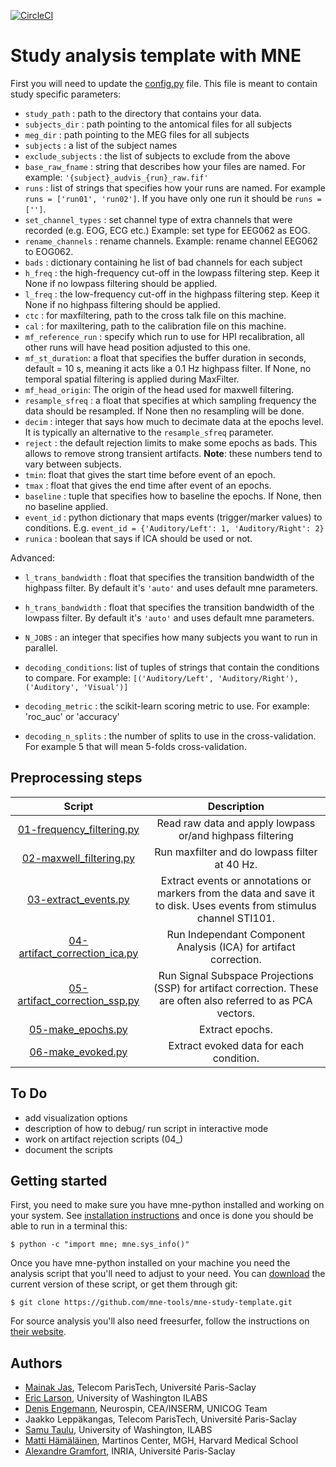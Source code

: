 [![CircleCI](https://circleci.com/gh/mne-tools/mne-study-template.svg?style=svg)](https://circleci.com/gh/mne-tools/mne-study-template)

Study analysis template with MNE
================================

First you will need to update the [config.py](config.py) file. This
file is meant to contain study specific parameters:

- `study_path` : path to the directory that contains your data.
- `subjects_dir` : path pointing to the antomical files for all subjects
- `meg_dir` : path pointing to the MEG files for all subjects
- `subjects` : a list of the subject names
- `exclude_subjects` : the list of subjects to exclude from the above
- `base_raw_fname` : string that describes how your files are named. For example: `'{subject}_audvis_{run}_raw.fif'`
- `runs` : list of strings that specifies how your runs are named. For example `runs = ['run01', 'run02']`. If you have only one run it should be `runs = ['']`.
- `set_channel_types` : set channel type of extra channels that were recorded (e.g. EOG, ECG etc.) Example: set type for EEG062 as EOG.
- `rename_channels` : rename channels. Example: rename channel EEG062 to EOG062.
- `bads` : dictionary containing he list of bad channels for each subject
- `h_freq` : the high-frequency cut-off in the lowpass filtering step. Keep it None if no lowpass filtering should be applied.
- `l_freq` : the low-frequency cut-off in the highpass filtering step. Keep it None if no highpass filtering should be applied.
- `ctc` : for maxfiltering, path to the cross talk file on this machine.
- `cal` : for maxiltering, path to the calibration file on this machine.
- `mf_reference_run` : specify which run to use for HPI recalibration, all other runs will have head position adjusted to this one.
- `mf_st_duration`: a float that specifies the buffer duration in seconds, default = 10 s, meaning it acts like a 0.1 Hz highpass filter. If None, no temporal spatial filtering is applied during MaxFilter.
- `mf_head_origin`: The origin of the head used for maxwell filtering.
- `resample_sfreq` : a float that specifies at which sampling frequency the data should be resampled. If None then no resampling will be done.
- `decim` : integer that says how much to decimate data at the epochs level. It is typically an alternative to the `resample_sfreq` parameter.
- `reject` : the default rejection limits to make some epochs as bads. This allows to remove strong transient artifacts. **Note**: these numbers tend to vary between subjects.
- `tmin`: float that gives the start time before event of an epoch.
- `tmax` : float that gives the end time after event of an epochs.
- `baseline` : tuple that specifies how to baseline the epochs. If None, then no baseline applied.
- `event_id` : python dictionary that maps events (trigger/marker values) to conditions. E.g. `event_id = {'Auditory/Left': 1, 'Auditory/Right': 2}`
- `runica` : boolean that says if ICA should be used or not.

Advanced:

- `l_trans_bandwidth` : float that specifies the transition bandwidth of the highpass filter. By default it's `'auto'` and uses default mne parameters.
- `h_trans_bandwidth` : float that specifies the transition bandwidth of the lowpass filter. By default it's `'auto'` and uses default mne parameters.
- `N_JOBS` : an integer that specifies how many subjects you want to run in parallel.

- `decoding_conditions`: list of tuples of strings that contain the conditions to compare. For example: `[('Auditory/Left', 'Auditory/Right'), ('Auditory', 'Visual')]`
- `decoding_metric` : the scikit-learn scoring metric to use. For example: 'roc_auc' or 'accuracy'
- `decoding_n_splits` : the number of splits to use in the cross-validation. For example 5 that will mean 5-folds cross-validation.


Preprocessing steps
-------------------

| Script      | Description                                                |
|:-----------:|:----------------------------------------------------------:|
| [01-frequency_filtering.py](01-frequency_filtering.py) | Read raw data and apply lowpass or/and highpass filtering |
| [02-maxwell_filtering.py](02-maxwell_filtering_sss.py) | Run maxfilter and do lowpass filter at 40 Hz. |
| [03-extract_events.py](03-extract_events.py) | Extract events or annotations or markers from the data and save it to disk. Uses events from stimulus channel STI101. |
| [04-artifact_correction_ica.py](04-artifact_correction_ica.py) | Run Independant Component Analysis (ICA) for artifact correction. |
| [05-artifact_correction_ssp.py](04-artifact_correction_ssp.py) | Run Signal Subspace Projections (SSP) for artifact correction. These are often also referred to as PCA vectors. |
| [05-make_epochs.py](05-make_epochs.py) | Extract epochs. |
| [06-make_evoked.py](06-make_evoked.py) | Extract evoked data for each condition. |

To Do
-------------------
- add visualization options
- description of how to debug/ run script in interactive mode
- work on artifact rejection scripts (04_)
- document the scripts

Getting started
---------------

First, you need to make sure you have mne-python installed and working on your system. See [installation instructions](http://martinos.org/mne/stable/install_mne_python.html) and once is done you should be able to run in a terminal this:

    $ python -c "import mne; mne.sys_info()"

Once you have mne-python installed on your machine you need the analysis script that you'll need to adjust to your need. You can [download](https://github.com/mne-tools/mne-study-template/archive/master.zip) the current version of these script, or get them through git:

	$ git clone https://github.com/mne-tools/mne-study-template.git

For source analysis you'll also need freesurfer, follow the instructions on [their website](https://surfer.nmr.mgh.harvard.edu/).

Authors
-------

- [Mainak Jas](http://perso.telecom-paristech.fr/~mjas/), Telecom ParisTech, Université Paris-Saclay
- [Eric Larson](http://larsoner.com), University of Washington ILABS
- [Denis Engemann](http://denis-engemann.de), Neurospin, CEA/INSERM, UNICOG Team
- Jaakko Leppäkangas, Telecom ParisTech, Université Paris-Saclay
- [Samu Taulu](http://ilabs.washington.edu/institute-faculty/bio/i-labs-samu-taulu-dsc), University of Washington, ILABS
- [Matti Hämäläinen](https://www.martinos.org/user/5923), Martinos Center, MGH, Harvard Medical School
- [Alexandre Gramfort](http://alexandre.gramfort.net), INRIA, Université Paris-Saclay
